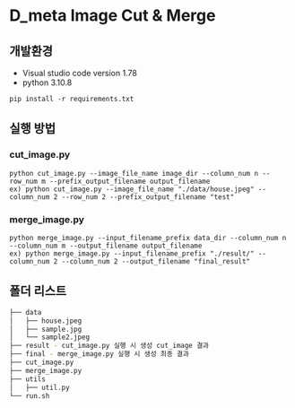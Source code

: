 # D_meta Image Cut & Merge

## 개발환경
- Visual studio code version 1.78
- python 3.10.8
```commandline
pip install -r requirements.txt
```

## 실행 방법
### cut_image.py
```commandline
python cut_image.py --image_file_name image_dir --column_num n --row_num m --prefix_output_filename output_filename
ex) python cut_image.py --image_file_name "./data/house.jpeg" --column_num 2 --row_num 2 --prefix_output_filename "test"
```

### merge_image.py
```commandline
python merge_image.py --input_filename_prefix data_dir --column_num n --column_num m --output_filename output_filename
ex) python merge_image.py --input_filename_prefix "./result/" --column_num 2 --column_num 2 --output_filename "final_result"
``` 

## 폴더 리스트
```bash
├── data
│   ├── house.jpeg
│   ├── sample.jpg
│   └── sample2.jpeg
├── result - cut_image.py 실행 시 생성 cut_image 결과
├── final - merge_image.py 실행 시 생성 최종 결과
├── cut_image.py
├── merge_image.py
├── utils
│   ├── util.py
└── run.sh
``` 
